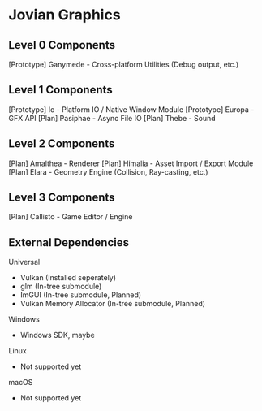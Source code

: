 # Jovian Graphics

## Level 0 Components

[Prototype] Ganymede - Cross-platform Utilities (Debug output, etc.)

## Level 1 Components

[Prototype] Io - Platform IO / Native Window Module
[Prototype] Europa - GFX API
[Plan] Pasiphae - Async File IO
[Plan] Thebe - Sound

## Level 2 Components

[Plan] Amalthea - Renderer
[Plan] Himalia - Asset Import / Export Module
[Plan] Elara - Geometry Engine (Collision, Ray-casting, etc.)

## Level 3 Components

[Plan] Callisto - Game Editor / Engine

## External Dependencies

Universal
- Vulkan (Installed seperately)
- glm (In-tree submodule)
- ImGUI (In-tree submodule, Planned)
- Vulkan Memory Allocator (In-tree submodule, Planned)

Windows
- Windows SDK, maybe

Linux
- Not supported yet

macOS
- Not supported yet